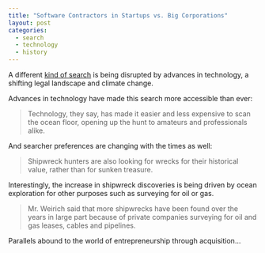 ```yaml
---
title: "Software Contractors in Startups vs. Big Corporations"
layout: post
categories:
  - search
  - technology
  - history
---
```


A different [kind of search](https://www.nytimes.com/2024/03/23/science/shipwreck-sinking-sea-why.html) is being disrupted by advances in technology, a shifting legal landscape and climate change.

Advances in technology have made this search more accessible than ever:

> Technology, they say, has made it easier and less expensive to scan the ocean floor, opening up the hunt to amateurs and professionals alike.

And searcher preferences are changing with the times as well:

> Shipwreck hunters are also looking for wrecks for their historical value, rather than for sunken treasure.

Interestingly, the increase in shipwreck discoveries is being driven by ocean exploration for other purposes such as surveying for oil or gas. <!--- (NB: should searchers outsource search to lower-market PE shops?)--->

> Mr. Weirich said that more shipwrecks have been found over the years in large part because of private companies surveying for oil and gas leases, cables and pipelines.

Parallels abound to the world of entrepreneurship through acquisition...
